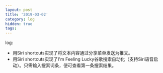 ```yaml
---
layout: post
title: '2019-03-02'
category: log
hidden: true
tags: 
---
```


log:

- 用Siri shortcuts实现了将文本内容通过分享菜单发送为推文。
- 用Siri shortcuts实现了I'm Feeling Lucky谷歌搜索自动化（支持Siri语音启动）。只需输入搜索词条，便可查看第一条搜索结果。